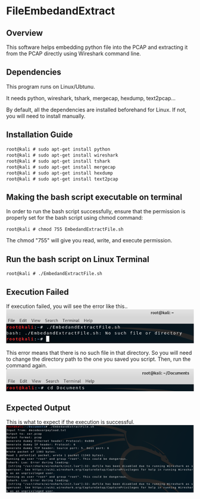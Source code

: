 # FileEmbedandExtract

## Overview
This software helps embedding python file into the PCAP and extracting it from the PCAP directly using Wireshark command line.

## Dependencies
This program runs on Linux/Ubtunu.

It needs python, wireshark, tshark, mergecap, hexdump, text2pcap... 

By default, all the dependencies are installed beforehand for Linux. If not, you will need to install manually.

## Installation Guide
```Console
root@kali # sudo apt-get install python
root@kali # sudo apt-get install wireshark
root@kali # sudo apt-get install tshark
root@kali # sudo apt-get install mergecap
root@kali # sudo apt-get install hexdump
root@kali # sudo apt-get install text2pcap
```

## Making the bash script executable on terminal
In order to run the bash script successfully, ensure that the permission is properly set for the bash script using chmod command:

```Console
root@kali # chmod 755 EmbedandExtractFile.sh
```
The chmod "755" will give you read, write, and execute permission. 

## Run the bash script on Linux Terminal
```Console
root@kali # ./EmbedandExtractFile.sh
```

## Execution Failed
If execution failed, you will see the error like this..
![Image of Error](/Images/error.PNG)

This error means that there is no such file in that directory. So you will need to change the directory path to the one you saved you script. Then, run the command again.
![Image of cd](/Images/cd.PNG)

## Expected Output
This is what to expect if the execution is successful.
![Image of Output](/Images/successful.PNG)
